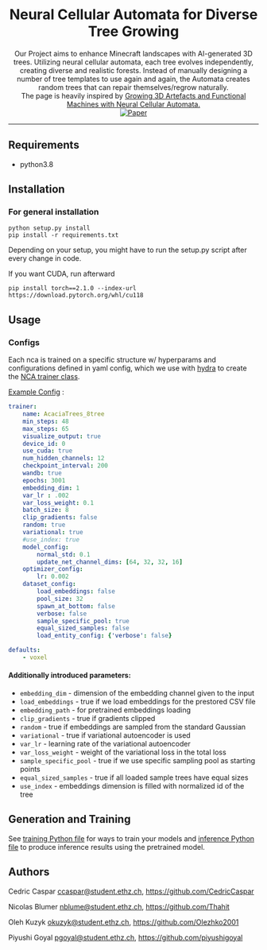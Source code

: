 <div align="center">    

# Neural Cellular Automata for Diverse Tree Growing
Our Project aims to enhance Minecraft landscapes with AI-generated 3D trees. Utilizing neural cellular automata, each tree evolves independently, creating diverse and realistic forests. Instead of manually designing a number of tree templates to use again and again, the Automata creates random trees that can repair themselves/regrow naturally. <br>
The page is heavily inspired by [Growing 3D Artefacts and Functional Machines with Neural Cellular Automata.](https://github.com/real-itu/3d-artefacts-nca)<br>
[![Paper](https://img.shields.io/badge/paper-arxiv.2103.08737-B31B1B.svg)](https://arxiv.org/abs/2103.08737)

</div>

---

Requirements
----
- python3.8

Installation
---------------
### For general installation
```
python setup.py install
pip install -r requirements.txt
```
Depending on your setup, you might have to run the setup.py script after every change in code.

If you want CUDA, run afterward
```
pip install torch==2.1.0 --index-url https://download.pytorch.org/whl/cu118
```

Usage
-------------
### Configs
Each nca is trained on a specific structure w/ hyperparams and configurations defined in yaml config, which we use with [hydra](https://github.com/facebookresearch/hydra) to create the [NCA trainer class](artefact_nca/trainer/voxel_ca_trainer.py).

[Example Config](artefact_nca/data/structs_dataset/acacia_trees/config.yaml) :
```yaml
trainer:
    name: AcaciaTrees_8tree
    min_steps: 48
    max_steps: 65
    visualize_output: true
    device_id: 0
    use_cuda: true
    num_hidden_channels: 12
    checkpoint_interval: 200
    wandb: true
    epochs: 3001
    embedding_dim: 1
    var_lr : .002
    var_loss_weight: 0.1
    batch_size: 8
    clip_gradients: false
    random: true
    variational: true
    #use_index: true
    model_config:
        normal_std: 0.1
        update_net_channel_dims: [64, 32, 32, 16]
    optimizer_config:
        lr: 0.002
    dataset_config:
        load_embeddings: false
        pool_size: 32
        spawn_at_bottom: false
        verbose: false
        sample_specific_pool: true
        equal_sized_samples: false
        load_entity_config: {'verbose': false}

defaults:
    - voxel
```

#### Additionally introduced parameters:

- `embedding_dim` - dimension of the embedding channel given to the input
- `load_embeddings` - true if we load embeddings for the prestored CSV file
- `embedding_path` - for pretrained embeddings loading
- `clip_gradients` - true if gradients clipped
- `random` - true if embeddings are sampled from the standard Gaussian
- `variational` - true if variational autoencoder is used
- `var_lr` - learning rate of the variational autoencoder
- `var_loss_weight` - weight of the variational loss in the total loss
- `sample_specific_pool` - true if we use specific sampling pool as starting points
- `equal_sized_samples` - true if all loaded sample trees have equal sizes
- `use_index` - embeddings dimension is filled with normalized id of the tree

## Generation and Training
See [training Python file](run/train.py) for ways to train your models and [inference Python file](run/inference.py) to produce inference results using the pretrained model.

Authors
-------
Cedric Caspar <ccaspar@student.ethz.ch>, <https://github.com/CedricCaspar>

Nicolas Blumer <nblume@student.ethz.ch>, <https://github.com/Thahit>

Oleh Kuzyk <okuzyk@student.ethz.ch>, <https://github.com/Olezhko2001>

Piyushi Goyal <pgoyal@student.ethz.ch>, <https://github.com/piyushigoyal>
